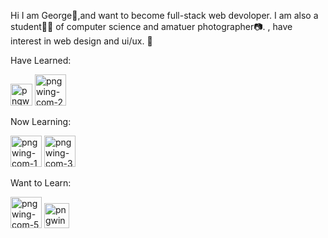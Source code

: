 Hi I am George👋,and want to become full-stack web devoloper. 
I am also a student👨‍💻 of computer science and amatuer photographer📷.
, have interest in web design and ui/ux. 🎨


Have Learned:
<div style="display:inline-block">
<img src="https://i.ibb.co/VwHxjvK/pngwing-com.png" alt="pngwing-com" border="0" width="35">
<img src="https://i.ibb.co/PCq5Tbj/pngwing-com-2.png" alt="pngwing-com-2" border="0" width="50">
</div>

Now Learning:
<div style="display:inline-block">
<img src="https://i.ibb.co/KGdSmSM/pngwing-com-1.png" alt="pngwing-com-1" border="0" width="50">
<img src="https://i.ibb.co/k8wDsXV/pngwing-com-3.png" alt="pngwing-com-3" border="0" width="50">
</div>
     
Want to Learn:
<div style="display:inline-block">
<img src="https://i.ibb.co/vZsVghM/pngwing-com-5.png" alt="pngwing-com-5" border="0" width="50">
<img src="https://i.ibb.co/SNMr5mk/pngwing-com-6.png" alt="pngwing-com-6" border="0" width="40">
</div>

<!---
Giorgosk94/Giorgosk94 is a ✨ special ✨ repository because its `README.md` (this file) appears on your GitHub profile.
You can click the Preview link to take a look at your changes.
--->
